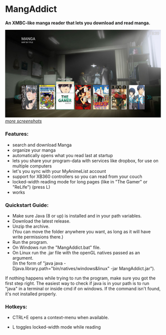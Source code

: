 # MangAddict
**An XMBC-like manga reader that lets you download and read manga.**

![alt tag](https://github.com/Deconimus/mangaddict/blob/master/screenshots/prev.jpg)
_[more screenshots](http://imgur.com/a/xbMij)_

### Features:

- search and download Manga
- organize your manga
- automatically opens what you read last at startup
- lets you share your program-data with services like dropbox, for use on multiple computers
- let's you sync with your MyAnimeList account
- support for XB360 controllers so you can read from your couch
- locked-width reading mode for long pages (like in "The Gamer" or "ReLife") (press L)
- works 


### Quickstart Guide:

- Make sure Java (8 or up) is installed and in your path variables.
- Download the latest release.
- Unzip the archive.<br>(You can move the folder anywhere you want, as long as it will have write permissions there.)
- Run the program.
 - On Windows run the "MangAddict.bat" file. 
 - On Linux run the .jar file with the openGL natives passed as an argument. <br>
  (In the form of "java java -Djava.library.path="bin/natives/windows&linux" -jar MangAddict.jar").

If nothing happens while trying to run the program, make sure you got the first step right. The easiest way to check if java is in your path is to run "java" in a terminal or inside cmd if on windows. If the command isn't found, it's not installed properly.

### Hotkeys:

- CTRL+E opens a context-menu when available.

- L toggles locked-width mode while reading

